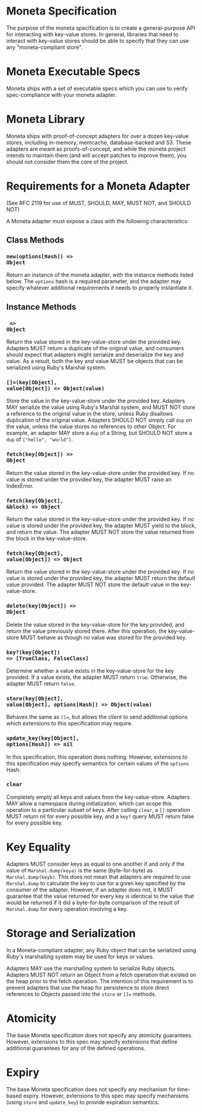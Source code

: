 # Moneta Specification

The purpose of the moneta specification is to create a general-purpose API for interacting with key-value stores. In general, libraries that need to interact with key-value stores should be able to specify that they can use any "moneta-compliant store".

# Moneta Executable Specs

Moneta ships with a set of executable specs which you can use to verify spec-compliance with your moneta adapter.

# Moneta Library

Moneta ships with proof-of-concept adapters for over a dozen key-value stores, including in-memory, memcache, database-backed and S3. These adapters are meant as proofs-of-concept, and while the moneta project intends to maintain them (and will accept patches to improve them), you should not consider them the core of the project.

# Requirements for a Moneta Adapter

(See RFC 2119 for use of MUST, SHOULD, MAY, MUST NOT, and SHOULD NOT)

A Moneta adapter must expose a class with the following characteristics:

## Class Methods

### <code>new(options[Hash]) => Object</code>

Return an instance of the moneta adapter, with the instance methods listed below. The <code>options</code> hash is a required parameter, and the adapter may specify whatever additional requirements it needs to properly instantiate it.

## Instance Methods

### <code>[](key[Object]) => Object</code>

Return the value stored in the key-value-store under the provided key. Adapters MUST return a duplicate of the original value, and consumers should expect that adapters might serialize and deserialize the key and value. As a result, both the key and value MUST be objects that can be serialized using Ruby's Marshal system.

### <code>[]=(key[Object], value[Object]) => Object(value)</code>

Store the value in the key-value-store under the provided key. Adapters MAY serialize the value using Ruby's Marshal system, and MUST NOT store a reference to the original value in the store, unless Ruby disallows duplication of the original value. Adapters SHOULD NOT simply call <code>dup</code> on the value, unless the value stores no references to other Object. For example, an adapter MAY store a <code>dup</code> of a String, but SHOULD NOT store a <code>dup</code> of <code>["hello", "world"]</code>.

### <code>fetch(key[Object]) => Object</code>

Return the value stored in the key-value-store under the provided key. If no value is stored under the provided key, the adapter MUST raise an IndexError.

### <code>fetch(key[Object], &block) => Object</code>

Return the value stored in the key-value-store under the provided key. If no value is stored under the provided key, the adapter MUST yield to the block, and return the value. The adapter MUST NOT store the value returned from the block in the key-value-store.

### <code>fetch(key[Object], value[Object]) => Object</code>

Return the value stored in the key-value-store under the provided key. If no value is stored under the provided key, the adapter MUST return the default value provided. The adapter MUST NOT store the default value in the key-value-store.

### <code>delete(key[Object]) => Object</code>

Delete the value stored in the key-value-store for the key provided, and return the value previously stored there. After this operation, the key-value-store MUST behave as though no value was stored for the provided key.

### <code>key?(key[Object]) => [TrueClass, FalseClass]</code>

Determine whether a value exists in the key-value-store for the key provided. If a value exists, the adapter MUST return <code>true</code>. Otherwise, the adapter MUST return <code>false</code>.

### <code>store(key[Object], value[Object], options[Hash]) => Object(value)</code>

Behaves the same as <code>[]=</code>, but allows the client to send additional options which extensions to this specification may require.

### <code>update_key(key[Object], options[Hash]) => nil</code>

In this specification, this operation does nothing. However, extensions to this specification may specify semantics for certain values of the <code>options</code> Hash.

### <code>clear</code>

Completely empty all keys and values from the key-value-store. Adapters MAY allow a namespace during initialization, which can scope this operation to a particular subset of keys. After calling <code>clear</code>, a <code>[]</code> operation MUST return nil for every possible key, and a <code>key?</code> query MUST return false for every possible key.

# Key Equality

Adapters MUST consider keys as equal to one another if and only if the value of <code>Marshal.dump(keya)</code> is the same (byte-for-byte) as <code>Marshal.dump(keyb)</code>. This does not mean that adapters are required to use <code>Marshal.dump</code> to calculate the key to use for a given key specified by the consumer of the adapter. However, if an adapter does not, it MUST guarantee that the value returned for every key is identical to the value that would be returned if it did a byte-for-byte comparison of the result of <code>Marshal.dump</code> for every operation involving a key.

# Storage and Serialization

In a Moneta-compliant adapter, any Ruby object that can be serialized using Ruby's marshalling system may be used for keys or values.

Adapters MAY use the marshalling system to serialize Ruby objects. Adapters MUST NOT return an Object from a fetch operation that existed on the heap prior to the fetch operation. The intention of this requirement is to prevent adapters that use the heap for persistence to store direct references to Objects passed into the <code>store</code> or <code>[]=</code> methods.

# Atomicity

The base Moneta specification does not specify any atomicity guarantees. However, extensions to this spec may specify extensions that define additional guarantees for any of the defined operations.

# Expiry

The base Moneta specification does not specify any mechanism for time-based expiry. However, extensions to this spec may specify mechanisms (using <code>store</code> and <code>update_key</code>) to provide expiration semantics.